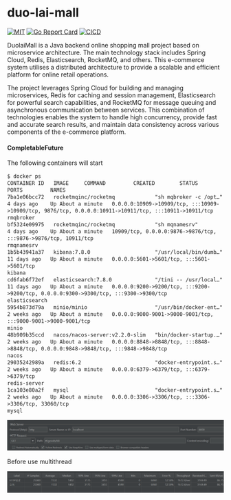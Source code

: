 # duo-lai-mall

[![MIT][License-Image]][License-Url] [![Go Report Card][ReportCard-Image]][ReportCard-Url] [![CICD](https://github.com/alwitt/livemix/actions/workflows/cicd.yaml/badge.svg?branch=main)](https://github.com/alwitt/livemix/actions/workflows/cicd.yaml)

[License-Url]: https://mit-license.org/
[License-Image]: https://img.shields.io/badge/License-MIT-blue.svg
[ReportCard-Url]: https://goreportcard.com/report/github.com/alwitt/livemix
[ReportCard-Image]: https://goreportcard.com/badge/github.com/alwitt/livemix

DuolaiMall is a Java backend online shopping mall project based on microservice architecture. The main technology stack includes Spring Cloud, Redis, Elasticsearch, RocketMQ, and others. This e-commerce system utilises a distributed architecture to provide a scalable and efficient platform for online retail operations.

The project leverages Spring Cloud for building and managing microservices, Redis for caching and session management, Elasticsearch for powerful search capabilities, and RocketMQ for message queuing and asynchronous communication between services. This combination of technologies enables the system to handle high concurrency, provide fast and accurate search results, and maintain data consistency across various components of the e-commerce platform.

#### CompletableFuture

The following containers will start

```
$ docker ps
CONTAINER ID   IMAGE     COMMAND         CREATED        STATUS       PORTS         NAMES
7ba1e06bcc72   rocketmqinc/rocketmq             "sh mqbroker -c /opt…"   4 days ago    Up About a minute   0.0.0.0:10909->10909/tcp, :::10909->10909/tcp, 9876/tcp, 0.0.0.0:10911->10911/tcp, :::10911->10911/tcp   rmqbroker
bf5324e09975   rocketmqinc/rocketmq             "sh mqnamesrv"           4 days ago    Up About a minute   10909/tcp, 0.0.0.0:9876->9876/tcp, :::9876->9876/tcp, 10911/tcp                                          rmqnamesrv
1b5b43941a37   kibana:7.8.0                     "/usr/local/bin/dumb…"   11 days ago   Up About a minute   0.0.0.0:5601->5601/tcp, :::5601->5601/tcp                                                                kibana
cd6fab6f72ef   elasticsearch:7.8.0              "/tini -- /usr/local…"   11 days ago   Up About a minute   0.0.0.0:9200->9200/tcp, :::9200->9200/tcp, 0.0.0.0:9300->9300/tcp, :::9300->9300/tcp                     elasticsearch
5954b873d79a   minio/minio                      "/usr/bin/docker-ent…"   2 weeks ago   Up About a minute   0.0.0.0:9000-9001->9000-9001/tcp, :::9000-9001->9000-9001/tcp                                            minio
48b909b35ccd   nacos/nacos-server:v2.2.0-slim   "bin/docker-startup.…"   2 weeks ago   Up About a minute   0.0.0.0:8848->8848/tcp, :::8848->8848/tcp, 0.0.0.0:9848->9848/tcp, :::9848->9848/tcp                     nacos
29035242989a   redis:6.2                        "docker-entrypoint.s…"   2 weeks ago   Up About a minute   0.0.0.0:6379->6379/tcp, :::6379->6379/tcp                                                                redis-server
1ca103e80a2f   mysql                            "docker-entrypoint.s…"   2 weeks ago   Up About a minute   0.0.0.0:3306->3306/tcp, :::3306->3306/tcp, 33060/tcp                                                     mysql

```

![001](assets/iamges/001.png)

Before use multithread

![002](assets/iamges/002.png)


